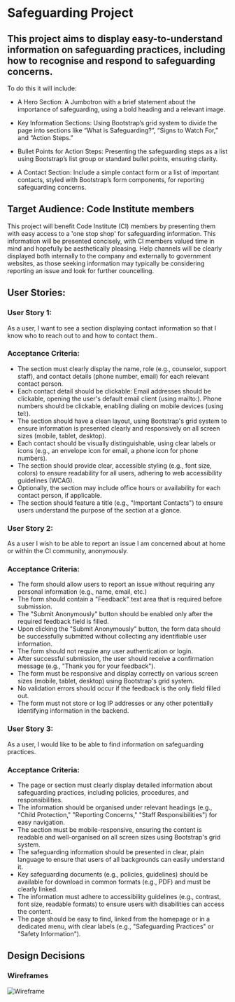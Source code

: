 # Safeguarding Project

## This project aims to display easy-to-understand information on safeguarding practices, including how to recognise and respond to safeguarding concerns.

To do this it will include:
* A Hero Section: A Jumbotron with a brief statement about the importance of safeguarding, using a bold heading and a relevant image.

* Key Information Sections: Using Bootstrap’s grid system to divide the page into sections like “What is Safeguarding?”, “Signs to Watch For,” and “Action Steps.”

* Bullet Points for Action Steps: Presenting the safeguarding steps as a list using Bootstrap’s list group or standard bullet points, ensuring clarity.

* A Contact Section: Include a simple contact form or a list of important contacts, styled with Bootstrap’s form components, for reporting safeguarding concerns.

## Target Audience: Code Institute members
This project will benefit Code Institute (CI) members by presenting them with easy access to a 'one stop shop' for safeguarding information. This information will be presented concisely, with CI members valued time in mind and hopefully be aesthetically pleasing. Help channels will be clearly displayed both internally to the company and externally to government websites, as those seeking information may typically be considering reporting an issue and look for further councelling.

## User Stories:
### User Story 1:
As a user, I want to see a section displaying contact information so that I know who to reach out to and how to contact them..
### Acceptance Criteria:
* The section must clearly display the name, role (e.g., counselor, support staff), and contact details (phone number, email) for each relevant contact person.
* Each contact detail should be clickable:
Email addresses should be clickable, opening the user's default email client (using mailto:).
Phone numbers should be clickable, enabling dialing on mobile devices (using tel:).
* The section should have a clean layout, using Bootstrap's grid system to ensure information is presented clearly and responsively on all screen sizes (mobile, tablet, desktop).
* Each contact should be visually distinguishable, using clear labels or icons (e.g., an envelope icon for email, a phone icon for phone numbers).
* The section should provide clear, accessible styling (e.g., font size, colors) to ensure readability for all users, adhering to web accessibility guidelines (WCAG).
* Optionally, the section may include office hours or availability for each contact person, if applicable.
* The section should feature a title (e.g., "Important Contacts") to ensure users understand the purpose of the section at a glance.

### User Story 2:
As a user I wish to be able to report an issue I am concerned about at home or within the CI community, anonymously.
### Acceptance Criteria:
* The form should allow users to report an issue without requiring any personal information (e.g., name, email, etc.)
* The form should contain a "Feedback" text area that is required before submission.
* The "Submit Anonymously" button should be enabled only after the required feedback field is filled.
* Upon clicking the "Submit Anonymously" button, the form data should be successfully submitted without collecting any identifiable user information.
* The form should not require any user authentication or login.
* After successful submission, the user should receive a confirmation message (e.g., "Thank you for your feedback").
* The form must be responsive and display correctly on various screen sizes (mobile, tablet, desktop) using Bootstrap's grid system.
* No validation errors should occur if the feedback is the only field filled out.
* The form must not store or log IP addresses or any other potentially identifying information in the backend.

### User Story 3:
As a user, I would like to be able to find information on safeguarding practices.
### Acceptance Criteria:
* The page or section must clearly display detailed information about safeguarding practices, including policies, procedures, and responsibilities.
* The information should be organised under relevant headings (e.g., "Child Protection," "Reporting Concerns," "Staff Responsibilities") for easy navigation.
* The section must be mobile-responsive, ensuring the content is readable and well-organised on all screen sizes using Bootstrap's grid system.
* The safeguarding information should be presented in clear, plain language to ensure that users of all backgrounds can easily understand it.
* Key safeguarding documents (e.g., policies, guidelines) should be available for download in common formats (e.g., PDF) and must be clearly linked.
* The information must adhere to accessibility guidelines (e.g., contrast, font size, readable formats) to ensure users with disabilities can access the content.
* The page should be easy to find, linked from the homepage or in a dedicated menu, with clear labels (e.g., "Safeguarding Practices" or "Safety Information").

## Design Decisions
### Wireframes
![Wireframe](https://share.balsamiq.com/c/brVwrak8UdtKB7FS1V6JU3.png)
